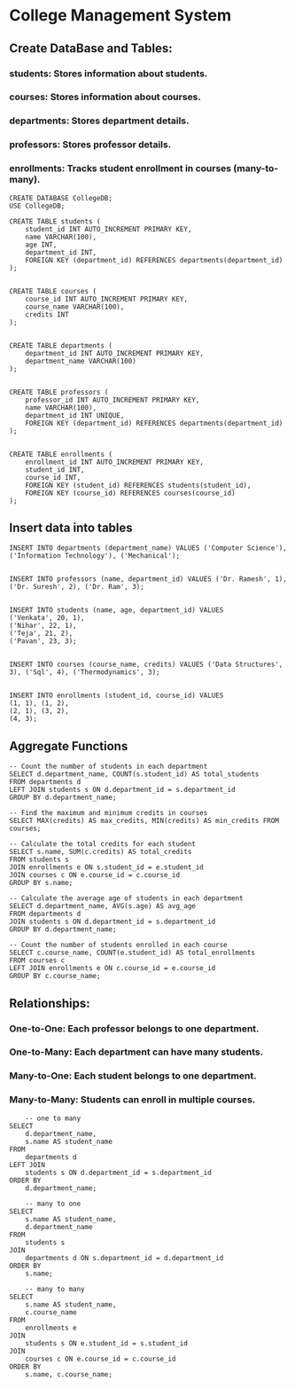 # College Management System

## Create DataBase and Tables:

### students: Stores information about students.
### courses: Stores information about courses.
### departments: Stores department details.
### professors: Stores professor details.
### enrollments: Tracks student enrollment in courses (many-to-many).

```
CREATE DATABASE CollegeDB;
USE CollegeDB;

CREATE TABLE students (
    student_id INT AUTO_INCREMENT PRIMARY KEY,
    name VARCHAR(100),
    age INT,
    department_id INT,
    FOREIGN KEY (department_id) REFERENCES departments(department_id)
);


CREATE TABLE courses (
    course_id INT AUTO_INCREMENT PRIMARY KEY,
    course_name VARCHAR(100),
    credits INT
);


CREATE TABLE departments (
    department_id INT AUTO_INCREMENT PRIMARY KEY,
    department_name VARCHAR(100)
);


CREATE TABLE professors (
    professor_id INT AUTO_INCREMENT PRIMARY KEY,
    name VARCHAR(100),
    department_id INT UNIQUE,
    FOREIGN KEY (department_id) REFERENCES departments(department_id)
);


CREATE TABLE enrollments (
    enrollment_id INT AUTO_INCREMENT PRIMARY KEY,
    student_id INT,
    course_id INT,
    FOREIGN KEY (student_id) REFERENCES students(student_id),
    FOREIGN KEY (course_id) REFERENCES courses(course_id)
);
```

## Insert data into tables

```
INSERT INTO departments (department_name) VALUES ('Computer Science'), ('Information Technology'), ('Mechanical');


INSERT INTO professors (name, department_id) VALUES ('Dr. Ramesh', 1), ('Dr. Suresh', 2), ('Dr. Ram', 3);


INSERT INTO students (name, age, department_id) VALUES 
('Venkata', 20, 1),
('Nihar', 22, 1),
('Teja', 21, 2),
('Pavan', 23, 3);


INSERT INTO courses (course_name, credits) VALUES ('Data Structures', 3), ('Sql', 4), ('Thermodynamics', 3);


INSERT INTO enrollments (student_id, course_id) VALUES 
(1, 1), (1, 2),
(2, 1), (3, 2),
(4, 3);
```
## Aggregate Functions

```
-- Count the number of students in each department
SELECT d.department_name, COUNT(s.student_id) AS total_students
FROM departments d
LEFT JOIN students s ON d.department_id = s.department_id
GROUP BY d.department_name;

-- Find the maximum and minimum credits in courses
SELECT MAX(credits) AS max_credits, MIN(credits) AS min_credits FROM courses;

-- Calculate the total credits for each student
SELECT s.name, SUM(c.credits) AS total_credits
FROM students s
JOIN enrollments e ON s.student_id = e.student_id
JOIN courses c ON e.course_id = c.course_id
GROUP BY s.name;

-- Calculate the average age of students in each department
SELECT d.department_name, AVG(s.age) AS avg_age
FROM departments d
JOIN students s ON d.department_id = s.department_id
GROUP BY d.department_name;

-- Count the number of students enrolled in each course
SELECT c.course_name, COUNT(e.student_id) AS total_enrollments
FROM courses c
LEFT JOIN enrollments e ON c.course_id = e.course_id
GROUP BY c.course_name;
```

## Relationships:

### One-to-One: Each professor belongs to one department.
### One-to-Many: Each department can have many students.
### Many-to-One: Each student belongs to one department.
### Many-to-Many: Students can enroll in multiple courses.

```
	-- one to many
SELECT 
    d.department_name,
    s.name AS student_name
FROM 
    departments d
LEFT JOIN 
    students s ON d.department_id = s.department_id
ORDER BY 
    d.department_name;

	-- many to one
SELECT 
    s.name AS student_name,
    d.department_name
FROM 
    students s
JOIN 
    departments d ON s.department_id = d.department_id
ORDER BY 
    s.name;

	-- many to many
SELECT 
    s.name AS student_name,
    c.course_name
FROM 
    enrollments e
JOIN 
    students s ON e.student_id = s.student_id
JOIN 
    courses c ON e.course_id = c.course_id
ORDER BY 
    s.name, c.course_name;
```

